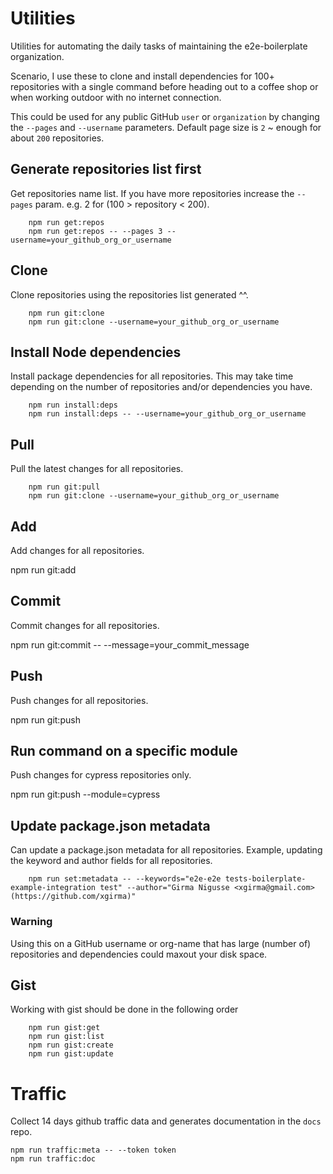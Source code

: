 # Utilities

Utilities for automating the daily tasks of maintaining the e2e-boilerplate organization.

Scenario, I use these to clone and install dependencies for 100+ repositories with a single command before heading out
to a coffee shop or when working outdoor with no internet connection.

This could be used for any public GitHub `user` or `organization` by changing the `--pages` and `--username` parameters.
Default page size is `2` ~ enough for about `200` repositories.

## Generate repositories list first

Get repositories name list. If you have more repositories increase the `--pages` param. e.g. 2 for (100 > repository < 200).

        npm run get:repos
        npm run get:repos -- --pages 3 --username=your_github_org_or_username

## Clone

Clone repositories using the repositories list generated ^^.

        npm run git:clone
        npm run git:clone --username=your_github_org_or_username

## Install Node dependencies

Install package dependencies for all repositories. This may take time depending on the number of repositories and/or dependencies you have.

        npm run install:deps
        npm run install:deps -- --username=your_github_org_or_username

## Pull

Pull the latest changes for all repositories.

        npm run git:pull
        npm run git:clone --username=your_github_org_or_username

## Add

Add changes for all repositories.

npm run git:add

## Commit

Commit changes for all repositories.

npm run git:commit -- --message=your_commit_message

## Push

Push changes for all repositories.

npm run git:push

## Run command on a specific module

Push changes for cypress repositories only.

npm run git:push --module=cypress

## Update package.json metadata

Can update a package.json metadata for all repositories. Example, updating the keyword and author fields for all repositories.

        npm run set:metadata -- --keywords="e2e-e2e tests-boilerplate-example-integration test" --author="Girma Nigusse <xgirma@gmail.com> (https://github.com/xgirma)"

### Warning

Using this on a GitHub username or org-name that has large (number of) repositories and dependencies could maxout your disk space.

## Gist

Working with gist should be done in the following order

        npm run gist:get
        npm run gist:list
        npm run gist:create
        npm run gist:update


# Traffic

Collect 14 days github traffic data and generates documentation in the `docs` repo.

    npm run traffic:meta -- --token token
    npm run traffic:doc
